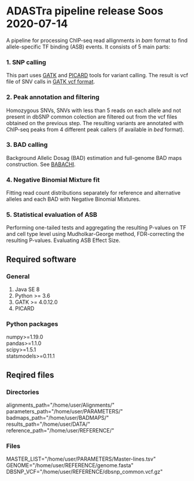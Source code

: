 # ADASTra pipeline release Soos 2020-07-14
A pipeline for processing ChIP-seq read allignments in _bam_ format to find allele-specific TF binding (ASB) events.
It consists of 5 main parts:
### 1. SNP calling
This part uses [GATK](https://github.com/broadinstitute/gatk/releases) and [PICARD](https://broadinstitute.github.io/picard/) tools for variant calling.
The result is vcf file of SNV calls in [GATK vcf format](https://gatk.broadinstitute.org/hc/en-us/articles/360035531692-VCF-Variant-Call-Format#:~:text=VCF%2C%20or%20Variant%20Call%20Format,indel%2C%20and%20structural%20variation%20calls.&text=This%20document%20describes%20the%20key,output%20by%20the%20GATK%20tools.).
### 2. Peak annotation and filtering
Homozygous SNVs, SNVs with less than 5 reads on each allele and not present in dbSNP common colection are filtered out from the vcf files obtained on the previous step. The resulting variants are annotated with ChIP-seq peaks from 4 different peak callers (if available in _bed_ format).
### 3. BAD calling
Background Allelic Dosag (BAD) estimation and full-genome BAD maps construction.
See [BABACHI](https://github.com/autosome-ru/BABACHI).
### 4. Negative Binomial Mixture fit
Fitting read count distributions separately for reference and alternative alleles and each BAD with Negative Binomial Mixtures.
### 5. Statistical evaluation of ASB
Performing one-tailed tests and aggregating the resulting P-values on TF and cell type level using Mudholkar-George method, FDR-correcting the resulting P-values. Evaluating ASB Effect Size.

## Required software
### General
1. Java SE 8
2. Python >= 3.6
3. GATK >= 4.0.12.0
4. PICARD
### Python packages
numpy>=1.19.0 <br>
pandas>=1.1.0 <br>
scipy>=1.5.1 <br>
statsmodels>=0.11.1 <br>

## Reqired files
### Directories
alignments_path="/home/user/Alignments/" <br>
parameters_path="/home/user/PARAMETERS/" <br>
badmaps_path="/home/user/BADMAPS/" <br>
results_path="/home/user/DATA/" <br>
reference_path="/home/user/REFERENCE/" <br>
### Files
MASTER_LIST="/home/user/PARAMETERS/Master-lines.tsv" <br>
GENOME="/home/user/REFERENCE/genome.fasta" <br>
DBSNP_VCF="/home/user/REFERENCE/dbsnp_common.vcf.gz" <br>


